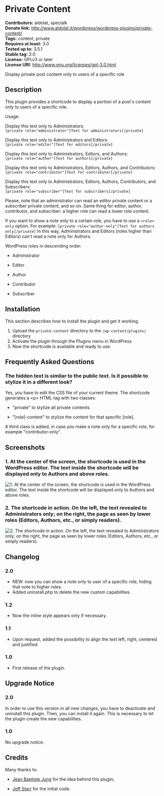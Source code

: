 # Private Content #
**Contributors:** aldolat, specialk  
**Donate link:** http://www.aldolat.it/wordpress/wordpress-plugins/private-content/  
**Tags:** content, private  
**Requires at least:** 3.0  
**Tested up to:** 3.5.1  
**Stable tag:** 2.0  
**License:** GPLv3 or later  
**License URI:** http://www.gnu.org/licenses/gpl-3.0.html  

Display private post content only to users of a specific role

## Description ##

This plugin provides a shortcode to display a portion of a post's content only to users of a specific role.

Usage:

Display this text only to Administrators:<br />
`[private role="administrator"]Text for administrators[/private]`

Display this text only to Administrators and Editors:<br />
`[private role="editor"]Text for editors[/private]`

Display this text only to Administrators, Editors, and Authors:<br />
`[private role="author"]Text for authors[/private]`

Display this text only to Administrators, Editors, Authors, and Contributors:<br />
`[private role="contributor"]Text for contributor[/private]`

Display this text only to Administrators, Editors, Authors, Contributors, and Subscribers:<br />
`[private role="subscriber"]Text for subscribers[/private]`

Please, note that an administrator can read an editor private content or a subscriber private content, and so on. Same thing for editor, author, contributor, and subscriber: a higher role can read a lower role content.

If you want to show a note only to a certain role, you have to use a `<role>-only` option.
For example:
`[private role="author-only"]Text for authors only[/private]`
In this way, Administrators and Editors (roles higher than Editors) can't read a note only for Authors.

WordPress roles in descending order:

 * Administrator

 * Editor

 * Author

 * Contributor

 * Subscriber

## Installation ##

This section describes how to install the plugin and get it working.

1. Upload  the `private-content` directory to the `/wp-content/plugins/` directory
1. Activate the plugin through the Plugins menu in WordPress
1. Now the shortcode is available and ready to use.

## Frequently Asked Questions ##

### The hidden text is similar to the public text. Is it possible to stylize it in a different look? ###

Yes, you have to edit the CSS file of your current theme.
The shortcode generates a &lt;p&gt; HTML tag with two classes:

* "private" to stylize all private contents

* "[role]-content" to stylize the content for that specific [role].

A third class is added, in case you make a note only for a specific role, for example "contributor-only".

## Screenshots ##

### 1. At the center of the screen, the shortcode is used in the WordPress editor. The text inside the shortcode will be displayed only to Authors and above roles. ###
![1. At the center of the screen, the shortcode is used in the WordPress editor. The text inside the shortcode will be displayed only to Authors and above roles.](http://s-plugins.wordpress.org/private-content/assets/screenshot-1.png)

### 2. The shortcode in action. On the left, the text revealed to Administrators only; on the right, the page as seen by lower roles (Editors, Authors, etc., or simply readers). ###
![2. The shortcode in action. On the left, the text revealed to Administrators only; on the right, the page as seen by lower roles (Editors, Authors, etc., or simply readers).](http://s-plugins.wordpress.org/private-content/assets/screenshot-2.png)


## Changelog ##

### 2.0 ###

* NEW: now you can show a note only to user of a specific role, hiding that note to higher roles.
* Added uninstall.php to delete the new custom capabilities.

### 1.2 ###

* Now the inline style appears only if necessary.

### 1.1 ###

* Upon request, added the possibility to align the text left, right, centered and justified.

### 1.0 ###

* First release of the plugin.

## Upgrade Notice ##

### 2.0 ###

In order to use this version in all new changes, you have to deactivate and uninstall this plugin. Then, you can install it again. This is necessary to let the plugin create the new capabilities.

### 1.0 ###

No upgrade notice.

## Credits ##

Many thanks to:

* [Jean Baptiste Jung](http://www.wprecipes.com/add-private-notes-to-your-wordpress-blog-posts) for the idea behind this plugin;

* [Jeff Starr](http://digwp.com/2010/05/private-content-posts-shortcode) for the initial code.